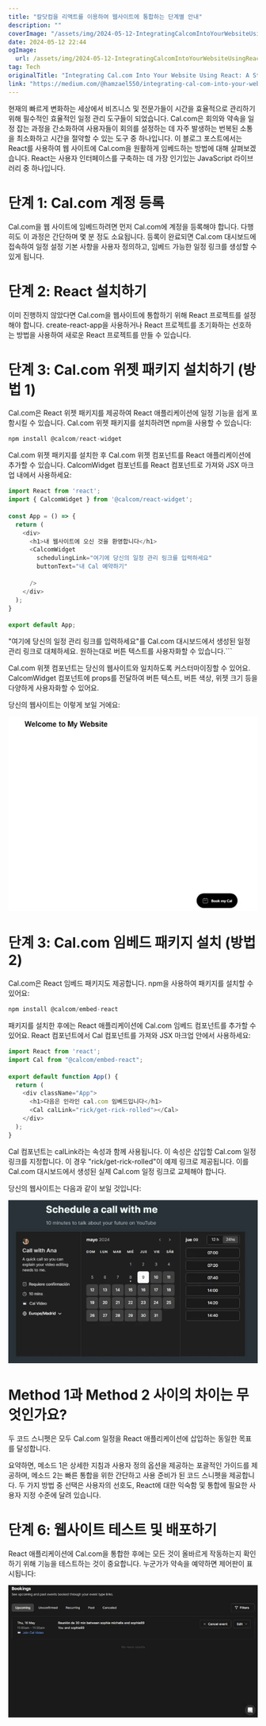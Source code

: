 ```yaml
---
title: "칼닷컴을 리액트를 이용하여 웹사이트에 통합하는 단계별 안내"
description: ""
coverImage: "/assets/img/2024-05-12-IntegratingCalcomIntoYourWebsiteUsingReactAStep-by-StepGuide_0.png"
date: 2024-05-12 22:44
ogImage: 
  url: /assets/img/2024-05-12-IntegratingCalcomIntoYourWebsiteUsingReactAStep-by-StepGuide_0.png
tag: Tech
originalTitle: "Integrating Cal.com Into Your Website Using React: A Step-by-Step Guide"
link: "https://medium.com/@hamzael550/integrating-cal-com-into-your-website-using-react-a-step-by-step-guide-b9886b8e175f"
---
```



현재의 빠르게 변화하는 세상에서 비즈니스 및 전문가들이 시간을 효율적으로 관리하기 위해 필수적인 효율적인 일정 관리 도구들이 되었습니다. Cal.com은 회의와 약속을 일정 잡는 과정을 간소화하여 사용자들이 회의를 설정하는 데 자주 발생하는 번복된 소통을 최소화하고 시간을 절약할 수 있는 도구 중 하나입니다. 이 블로그 포스트에서는 React를 사용하여 웹 사이트에 Cal.com을 원활하게 임베드하는 방법에 대해 살펴보겠습니다. React는 사용자 인터페이스를 구축하는 데 가장 인기있는 JavaScript 라이브러리 중 하나입니다.

# 단계 1: Cal.com 계정 등록

Cal.com을 웹 사이트에 임베드하려면 먼저 Cal.com에 계정을 등록해야 합니다. 다행히도 이 과정은 간단하며 몇 분 정도 소요됩니다. 등록이 완료되면 Cal.com 대시보드에 접속하여 일정 설정 기본 사항을 사용자 정의하고, 임베드 가능한 일정 링크를 생성할 수 있게 됩니다.



# 단계 2: React 설치하기

이미 진행하지 않았다면 Cal.com을 웹사이트에 통합하기 위해 React 프로젝트를 설정해야 합니다. create-react-app을 사용하거나 React 프로젝트를 초기화하는 선호하는 방법을 사용하여 새로운 React 프로젝트를 만들 수 있습니다.

# 단계 3: Cal.com 위젯 패키지 설치하기 (방법 1)

Cal.com은 React 위젯 패키지를 제공하여 React 애플리케이션에 일정 기능을 쉽게 포함시킬 수 있습니다. Cal.com 위젯 패키지를 설치하려면 npm을 사용할 수 있습니다:



```js
npm install @calcom/react-widget
```

Cal.com 위젯 패키지를 설치한 후 Cal.com 위젯 컴포넌트를 React 애플리케이션에 추가할 수 있습니다. CalcomWidget 컴포넌트를 React 컴포넌트로 가져와 JSX 마크업 내에서 사용하세요:

```js
import React from 'react';
import { CalcomWidget } from '@calcom/react-widget';

const App = () => {
  return (
    <div>
      <h1>내 웹사이트에 오신 것을 환영합니다</h1>
      <CalcomWidget
        schedulingLink="여기에 당신의 일정 관리 링크를 입력하세요"
        buttonText="내 Cal 예약하기"
        
      />
    </div>
  );
}

export default App;
```

"여기에 당신의 일정 관리 링크를 입력하세요"를 Cal.com 대시보드에서 생성된 일정 관리 링크로 대체하세요. 원하는대로 버튼 텍스트를 사용자화할 수 있습니다.```



Cal.com 위젯 컴포넌트는 당신의 웹사이트와 일치하도록 커스터마이징할 수 있어요. CalcomWidget 컴포넌트에 props를 전달하여 버튼 텍스트, 버튼 색상, 위젯 크기 등을 다양하게 사용자화할 수 있어요.

당신의 웹사이트는 이렇게 보일 거에요:

![Cal.com Widget Example](/assets/img/2024-05-12-IntegratingCalcomIntoYourWebsiteUsingReactAStep-by-StepGuide_1.png)

# 단계 3: Cal.com 임베드 패키지 설치 (방법 2)



Cal.com은 React 임베드 패키지도 제공합니다. npm을 사용하여 패키지를 설치할 수 있어요:

```js
npm install @calcom/embed-react
```

패키지를 설치한 후에는 React 애플리케이션에 Cal.com 임베드 컴포넌트를 추가할 수 있어요. React 컴포넌트에서 Cal 컴포넌트를 가져와 JSX 마크업 안에서 사용하세요:

```js
import React from 'react';
import Cal from "@calcom/embed-react";

export default function App() {
  return (
    <div className="App">
      <h1>다음은 인라인 cal.com 임베드입니다</h1>
      <Cal calLink="rick/get-rick-rolled"></Cal>
    </div>
  );
}
```



Cal 컴포넌트는 calLink라는 속성과 함께 사용됩니다. 이 속성은 삽입할 Cal.com 일정 링크를 지정합니다. 이 경우 "rick/get-rick-rolled"이 예제 링크로 제공됩니다. 이를 Cal.com 대시보드에서 생성된 실제 Cal.com 일정 링크로 교체해야 합니다.

당신의 웹사이트는 다음과 같이 보일 것입니다:

![Image](/assets/img/2024-05-12-IntegratingCalcomIntoYourWebsiteUsingReactAStep-by-StepGuide_2.png)

# Method 1과 Method 2 사이의 차이는 무엇인가요?



두 코드 스니펫은 모두 Cal.com 일정을 React 애플리케이션에 삽입하는 동일한 목표를 달성합니다.

요약하면, 메소드 1은 상세한 지침과 사용자 정의 옵션을 제공하는 포괄적인 가이드를 제공하며, 메소드 2는 빠른 통합을 위한 간단하고 사용 준비가 된 코드 스니펫을 제공합니다. 두 가지 방법 중 선택은 사용자의 선호도, React에 대한 익숙함 및 통합에 필요한 사용자 지정 수준에 달려 있습니다.

# 단계 6: 웹사이트 테스트 및 배포하기

React 애플리케이션에 Cal.com을 통합한 후에는 모든 것이 올바르게 작동하는지 확인하기 위해 기능을 테스트하는 것이 중요합니다. 누군가가 약속을 예약하면 제어판이 표시됩니다:




![image](/assets/img/2024-05-12-IntegratingCalcomIntoYourWebsiteUsingReactAStep-by-StepGuide_3.png)